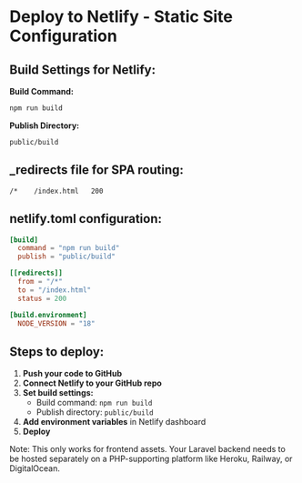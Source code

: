 # Deploy to Netlify - Static Site Configuration

## Build Settings for Netlify:

**Build Command:**
```bash
npm run build
```

**Publish Directory:**
```
public/build
```

## _redirects file for SPA routing:
```
/*    /index.html   200
```

## netlify.toml configuration:
```toml
[build]
  command = "npm run build"
  publish = "public/build"

[[redirects]]
  from = "/*"
  to = "/index.html"
  status = 200

[build.environment]
  NODE_VERSION = "18"
```

## Steps to deploy:

1. **Push your code to GitHub**
2. **Connect Netlify to your GitHub repo**
3. **Set build settings:**
   - Build command: `npm run build`
   - Publish directory: `public/build`
4. **Add environment variables** in Netlify dashboard
5. **Deploy**

Note: This only works for frontend assets. Your Laravel backend needs to be hosted separately on a PHP-supporting platform like Heroku, Railway, or DigitalOcean.